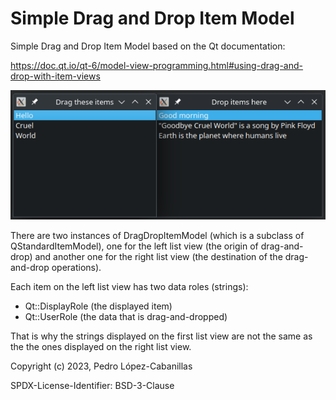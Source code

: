 # Simple Drag and Drop Item Model

Simple Drag and Drop Item Model based on the Qt documentation:

https://doc.qt.io/qt-6/model-view-programming.html#using-drag-and-drop-with-item-views

![screenshot](screenshot.png)

There are two instances of DragDropItemModel (which is a subclass of QStandardItemModel),
one for the left list view (the origin of drag-and-drop) and another one for the right 
list view (the destination of the drag-and-drop operations).

Each item on the left list view has two data roles (strings):
* Qt::DisplayRole (the displayed item)
* Qt::UserRole (the data that is drag-and-dropped)

That is why the strings displayed on the first list view are not the same as the the ones
displayed on the right list view.

Copyright (c) 2023, Pedro López-Cabanillas

SPDX-License-Identifier: BSD-3-Clause
